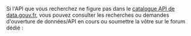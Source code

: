 Si l'API que vous recherchez ne figure pas dans le [catalogue API de data.gouv.fr](https://www.data.gouv.fr/dataservices/), vous pouvez consulter les recherches ou demandes d'ouverture de données/API en cours ou soumettre la vôtre sur le forum dédié : 
